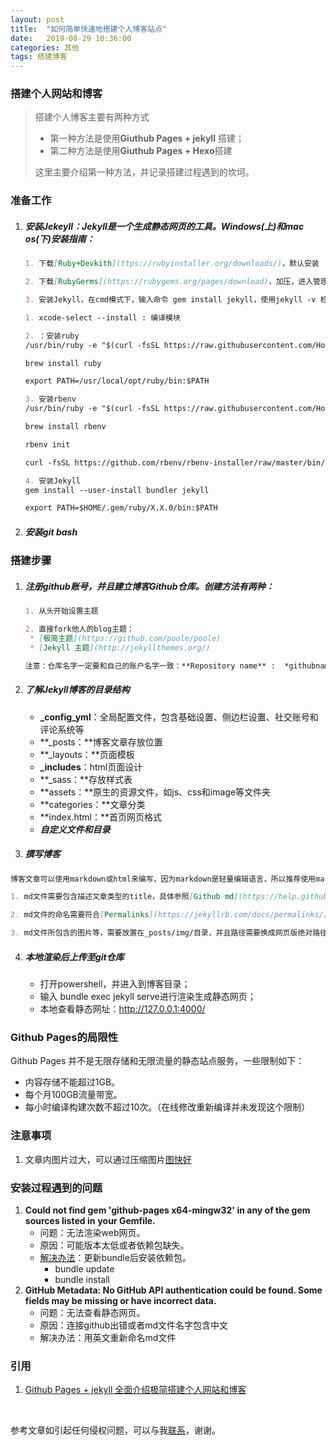 ```yaml
---
layout: post
title:  "如何简单快速地搭建个人博客站点"
date:   2019-08-29 10:36:00
categories: 其他
tags: 搭建博客
---
```


### 搭建个人网站和博客

> 搭建个人博客主要有两种方式
>
> - 第一种方法是使用**Giuthub Pages + jekyll** 搭建；
> - 第二种方法是使用**Giuthub Pages + Hexo**搭建
>
> 这里主要介绍第一种方法，并记录搭建过程遇到的坎坷。



### 准备工作

1. ##### 安装Jekeyll：Jekyll是一个生成静态网页的工具。**Windows**(上)和**mac os**(下)安装指南：

   ```markdown
   1. 下载[Ruby+Devkith](ttps://rubyinstaller.org/downloads/)，默认安装

   2. 下载[RubyGerms](https://rubygems.org/pages/download)，加压，进入管理员模式下命令行安装，输入ruby setup.rb。（该软件是Ruby的包管理器，也就是下载中心）

   3. 安装Jekyll，在cmd模式下，输入命令 gem install jekyll，使用jekyll -v 检查是否安装成功。
   ```

   ```markdown
   1. xcode-select --install : 编译模块

   2. ：安装ruby
   /usr/bin/ruby -e "$(curl -fsSL https://raw.githubusercontent.com/Homebrew/install/master/install)"

   brew install ruby 

   export PATH=/usr/local/opt/ruby/bin:$PATH

   3. 安装rbenv
   /usr/bin/ruby -e "$(curl -fsSL https://raw.githubusercontent.com/Homebrew/install/master/install)"

   brew install rbenv

   rbenv init

   curl -fsSL https://github.com/rbenv/rbenv-installer/raw/master/bin/rbenv-doctor | bash

   4. 安装Jekyll 
   gem install --user-install bundler jekyll

   export PATH=$HOME/.gem/ruby/X.X.0/bin:$PATH

   ```


2. ##### 安装git bash


### 搭建步骤

1. ##### 注册github账号，并且建立博客Github仓库。创建方法有两种：
   ```markdown
   1. 从头开始设置主题

   2. 直接fork他人的blog主题：
   	* [极简主题](https://github.com/poole/poole)
   	* [Jekyll 主题](http://jekyllthemes.org/)

   注意：仓库名字一定要和自己的账户名字一致：**Repository name** :  *githubname.github.io*
   ```
2. ##### 了解Jekyll博客的目录结构
   - **_config_yml**：全局配置文件，包含基础设置、侧边栏设置、社交账号和评论系统等
   - **_posts：**博客文章存放位置
   - **_layouts：**页面模板
   - **_includes**：html页面设计
   - **_sass：**存放样式表
   - **assets：**原生的资源文件，如js、css和image等文件夹
   - **categories：**文章分类
   - **index.html：**首页网页格式
   - ***自定义文件和目录***
3.  ##### 撰写博客
   ```markdown
   博客文章可以使用markdown或html来编写，因为markdown是轻量编辑语言，所以推荐使用markdown来书写文章。但需要注意几点：

   1. md文件需要包含描述文章类型的title，具体参照[Github md](https://help.github.com/en/articles/basic-writing-and-formatting-syntax)。

   2. md文件的命名需要符合[Permalinks](https://jekyllrb.com/docs/permalinks/)。

   3. md文件所包含的图片等，需要放置在_posts/img/目录，并且路径需要换成网页版绝对路径。如 “https://raw.githubusercontent.com/HuaZou/HuaZou.github.io/master/_posts/img/R.cbind-1.png”
   ```
4. ##### 本地渲染后上传至git仓库

   - 打开powershell，并进入到博客目录；
   - 输入 bundle exec jekyll serve进行渲染生成静态网页；
   - 本地查看静态网址：<http://127.0.0.1:4000/>



### Github Pages的局限性

Github Pages 并不是无限存储和无限流量的静态站点服务，一些限制如下：

- 内容存储不能超过1GB。
- 每个月100GB流量带宽。
- 每小时编译构建次数不超过10次。（在线修改重新编译并未发现这个限制）

### 注意事项
1. 文章内图片过大，可以通过压缩图片[图快好](https://www.tuhaokuai.com/)


### 安装过程遇到的问题

1. **Could not find gem 'github-pages x64-mingw32' in any of the gem sources listed in**
   **your Gemfile.**
   - 问题：无法渲染web网页。
   - 原因：可能版本太低或者依赖包缺失。
   - [解决办法](https://github.com/prose/starter/issues/44)：更新bundle后安装依赖包。
     - bundle update 
     - bundle install
2. **GitHub Metadata: No GitHub API authentication could be found. Some fields may be missing or have incorrect data.**
   - 问题：无法查看静态网页。
   - 原因：连接github出错或者md文件名字包含中文
   - 解决办法：用英文重新命名md文件



### 引用

1. [Github Pages + jekyll 全面介绍极简搭建个人网站和博客](https://blog.csdn.net/tom_221x/article/details/84630283)

   ​

参考文章如引起任何侵权问题，可以与我[联系](https://github.com/HuaZou/)，谢谢。
